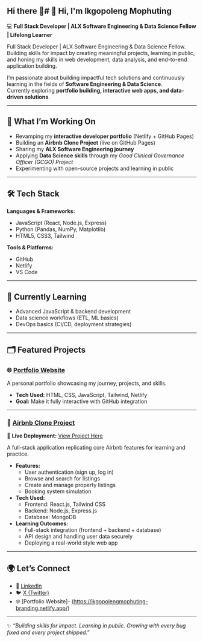 ## Hi there 👋# 👋 Hi, I'm Ikgopoleng Mophuting  

💻 **Full Stack Developer | ALX Software Engineering & Data Science Fellow | Lifelong Learner**  

Full Stack Developer | ALX Software Engineering & Data Science Fellow. Building skills for impact by creating meaningful projects, learning in public, and honing my skills in web development, data analysis, and end-to-end application building.  

I’m passionate about building impactful tech solutions and continuously learning in the fields of **Software Engineering & Data Science**.  
Currently exploring **portfolio building, interactive web apps, and data-driven solutions**.  

---

## 🚀 What I’m Working On  
- Revamping my **interactive developer portfolio** (Netlify + GitHub Pages)  
- Building an **Airbnb Clone Project** (live on GitHub Pages)  
- Sharing my **ALX Software Engineering journey**  
- Applying **Data Science skills** through my *Good Clinical Governance Officer (GCGO) Project*  
- Experimenting with open-source projects and learning in public  

---

## 🛠️ Tech Stack  
**Languages & Frameworks:**  
- JavaScript (React, Node.js, Express)  
- Python (Pandas, NumPy, Matplotlib)  
- HTML5, CSS3, Tailwind  

**Tools & Platforms:**  
- GitHub  
- Netlify  
- VS Code  

---

## 🌱 Currently Learning  
- Advanced JavaScript & backend development  
- Data science workflows (ETL, ML basics)  
- DevOps basics (CI/CD, deployment strategies)  

---

## 🗂️ Featured Projects  

### 🌐 [Portfolio Website](https://ikgopolengmophuting-branding.netlify.app/)  
A personal portfolio showcasing my journey, projects, and skills.  
- **Tech Used:** HTML, CSS, JavaScript, Tailwind, Netlify  
- **Goal:** Make it fully interactive with GitHub integration  

---

### 🏡 [Airbnb Clone Project](https://github.com/ikgoomophuting-del/Airbnb-clone-project)  
🔗 **Live Deployment:** [View Project Here](https://ikgoomophuting-del.github.io/Airbnb-clone-project/)  

A full-stack application replicating core Airbnb features for learning and practice.  
- **Features:**  
  - User authentication (sign up, log in)  
  - Browse and search for listings  
  - Create and manage property listings  
  - Booking system simulation  
- **Tech Used:**  
  - Frontend: React.js, Tailwind CSS  
  - Backend: Node.js, Express.js  
  - Database: MongoDB  
- **Learning Outcomes:**  
  - Full-stack integration (frontend + backend + database)  
  - API design and handling user data securely  
  - Deploying a real-world style web app  

---

## 🌍 Let’s Connect  
- 💼 [LinkedIn](https://www.linkedin.com/in/ikgopoleng-mophuting/)  
- 🐦 [X (Twitter)](https://x.com/Ikgopol21165401)
- 🌐 [Portfolio Website]- (https://ikgopolengmophuting-branding.netlify.app/)  

---

✨ *“Building skills for impact. Learning in public. Growing with every bug fixed and every project shipped.”*  
